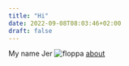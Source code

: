```yaml
---
title: "Hi"
date: 2022-09-08T08:03:46+02:00
draft: false
---
```


My name Jer
![floppa](floppa_poly.png)
[about](about.md)